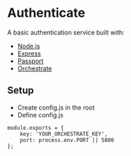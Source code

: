 # Authenticate

A basic authentication service built with:

- [Node.js][node]
- [Express][express]
- [Passport][passport]
- [Orchestrate][orchestrate]

## Setup

- Create config.js in the root
- Define config.js
```
module.exports = {
    key: 'YOUR_ORCHESTRATE_KEY',
    port: process.env.PORT || 5800
};
```


[node]: https://nodejs.org
[express]: http://expressjs.com/
[passport]: http://passportjs.org/
[orchestrate]: https://orchestrate.io/
